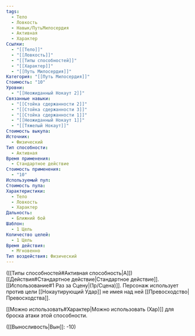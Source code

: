 ```yaml
---
tags:
  - Тело
  - Ловкость
  - Навык/ПутьМилосердия
  - Активная
  - Характер
Ссылки:
  - "[[Тело]]"
  - "[[Ловкость]]"
  - "[[Типы способностей]]"
  - "[[Характер]]"
  - "[[Путь Милосердия]]"
Категория: "[[Путь Милосердия]]"
Стоимость: "10"
Уровни:
  - "[[Неожиданный Нокаут 2]]"
Связанные навыки:
  - "[[Стойка сдержанности 2]]"
  - "[[Стойка сдержанности 3]]"
  - "[[Стойка сдержанности 1]]"
  - "[[Неожиданный Нокаут 1]]"
  - "[[Тяжелый Нокаут]]"
Стоимость выкупа: 
Источник:
  - Физический
Тип способности:
  - Активная
Время применения:
  - Стандартное действие
Стоимость применения:
  - "10"
Используемый пул: 
Стоимость пула: 
Характеристики:
  - Тело
  - Ловкость
  - Характер
Дальность:
  - Ближний бой
Шаблон:
  - 1 Цель
Количество целей:
  - 1 Цель
Время действия:
  - Мгновенно
Тип воздействия: Физический
---
```

([[Типы способностей#Активная способность|А]]) [[Действия#Стандартное действие|Стандартное действие]]. [[Использование#1 Раз за Сцену|(1р/Сцена)]]. Персонаж использует против цели [[Нокаутирующий Удар]] не имея над ней [[Превосходство|Превосходства]].  

[[Можно использовать#Характер|Можно использовать (Хар)]] для броска атаки этой способности.

([[Выносливость|Вын]]: -10)